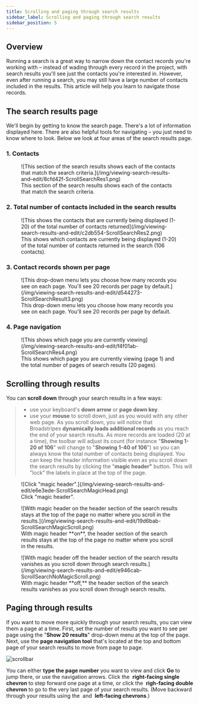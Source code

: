 ```yaml
---
title: Scrolling and paging through search results
sidebar_label: Scrolling and paging through search results
sidebar_position: 5
---
```


## Overview

Running a search is a great way to narrow down the contact records you're working with – instead of wading through every record in the project, with search results you'll see just the contacts you're interested in.
However, even after running a search, you may still have a large number of contacts included in the results. This article will help you learn to navigate those records.

## The search results page

We'll begin by getting to know the search page. There's a lot of information displayed here. There are also helpful tools for navigating – you just need to know where to look. Below we look at four areas of the search results page.
### 1. Contacts

<figure>
![This section of the search results shows each of the contacts that match the search criteria.](/img/viewing-search-results-and-edit/8cfd42f-ScrollSearchRes1.png)
<figcaption>This section of the search results shows each of the contacts that match the search criteria.</figcaption>
</figure>

### 2. Total number of contacts included in the search results

<figure>
![This shows the contacts that are currently being displayed (1-20) of the total number of contacts returned](/img/viewing-search-results-and-edit/c2db554-ScrollSearchRes2.png)
<figcaption>This shows which contacts are currently being displayed (1-20) of the total number of contacts returned in the search (106 contacts).</figcaption>
</figure>

### 3. Contact records shown per page

<figure>
![This drop-down menu lets you choose how many records you see on each page. You'll see 20 records per page by default.](/img/viewing-search-results-and-edit/d544273-ScrollSearchResult3.png)
<figcaption>This drop-down menu lets you choose how many records you see on each page. You'll see 20 records per page by default.</figcaption>
</figure>

### 4. Page navigation

<figure>
![This shows which page you are currently viewing](/img/viewing-search-results-and-edit/f4f01ab-ScrollSearchRes4.png)
<figcaption>This shows which page you are currently viewing (page 1) and the total number of pages of search results (20 pages).</figcaption>
</figure>

## Scrolling through results

You can **scroll down** through your search results in a few ways:
> - use your keyboard's **down arrow** or **page down key**.
> - use your **mouse** to scroll down, just as you would with any other web page.
As you scroll down, you will notice that Broadstripes **dynamically loads additional records** as you reach the end of your search results. As more records are loaded (20 at a time), the toolbar will adjust its count (for instance "**Showing 1-20 of 106**" will change to "**Showing 1-40 of 106**") so you can always know the total number of contacts being displayed.
You can keep the header information visible even as you scroll down the search results by clicking the "**magic header"** button. This will "lock" the labels in place at the top of the page.

<figure>
![Click "magic header".](/img/viewing-search-results-and-edit/e6e3ede-ScrollSearchMagicHead.png)
<figcaption>Click "magic header".</figcaption>
</figure>

<figure>
![With magic header on the header section of the search results stays at the top of the page no matter where you scroll in the results.](/img/viewing-search-results-and-edit/19d6bab-ScrollSearchMagicScroll.png)
<figcaption>With magic header **on**, the header section of the search results stays at the top of the page no matter where you scroll in the results.</figcaption>
</figure>

<figure>
![With magic header off the header section of the search results vanishes as you scroll down through search results.](/img/viewing-search-results-and-edit/e946cab-ScrollSearchNoMagicScroll.png)
<figcaption>With magic header **off,** the header section of the search results vanishes as you scroll down through search results.</figcaption>
</figure>

## Paging through results

If you want to move more quickly through your search results, you can view them a page at a time. First, set the number of results you want to see per page using the "**Show 20 results**" drop-down menu at the top of the page.
Next, use the **page navigation tool** that's located at the top and bottom page of your search results to move from page to page.

![scrollbar](/img/viewing-search-results-and-edit/c9d7d84-ScrollSearchResultsPageNavTool.png)

You can either **type the page number** you want to view and click **Go** to jump there, or use the navigation arrows. Click the <i class="fa fa-chevron-right fa-fw text-blue-light"></i> **right-facing single chevron** to step forward one page at a time, or click the <i class="fa fa-chevron-double-right fa-fw text-blue-light"></i> **righ-facing double chevron** to go to the very last page of your search results. (Move backward through your results using the <i class="fa fa-chevron-left fa-fw text-blue-light"></i> and <i class="fa fa-chevron-double-left fa-fw text-blue-light"></i> **left-facing chevrons**.)